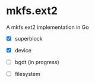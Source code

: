 # mkfs.ext2
A mkfs.ext2 implementation in Go

- [x] superblock
- [x] device
- [ ] bgdt (in progress)
- [ ] filesystem


